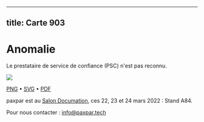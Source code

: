 
---
title: Carte 903
---

# Anomalie

Le prestataire de service de confiance (PSC) n'est pas reconnu.


![](https://media.paxpar.tech/ludi/card_903_recto.png)

[PNG](https://media.paxpar.tech/ludi/card_903_recto.png) • [SVG](https://media.paxpar.tech/ludi/card_903_recto.svg) • [PDF](https://media.paxpar.tech/ludi/card_903_recto.pdf)

paxpar est au [Salon Documation](https://www.documation.fr/info_societe/527/paxpartech.html), ces 22, 23 et 24 mars 2022 : Stand A84.

Pour nous contacter : info@paxpar.tech


